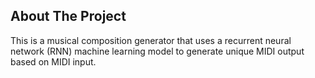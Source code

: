 <!-- ABOUT THE PROJECT -->
## About The Project

This is a musical composition generator that uses a recurrent neural network (RNN) machine learning model to generate unique MIDI output based on MIDI input.